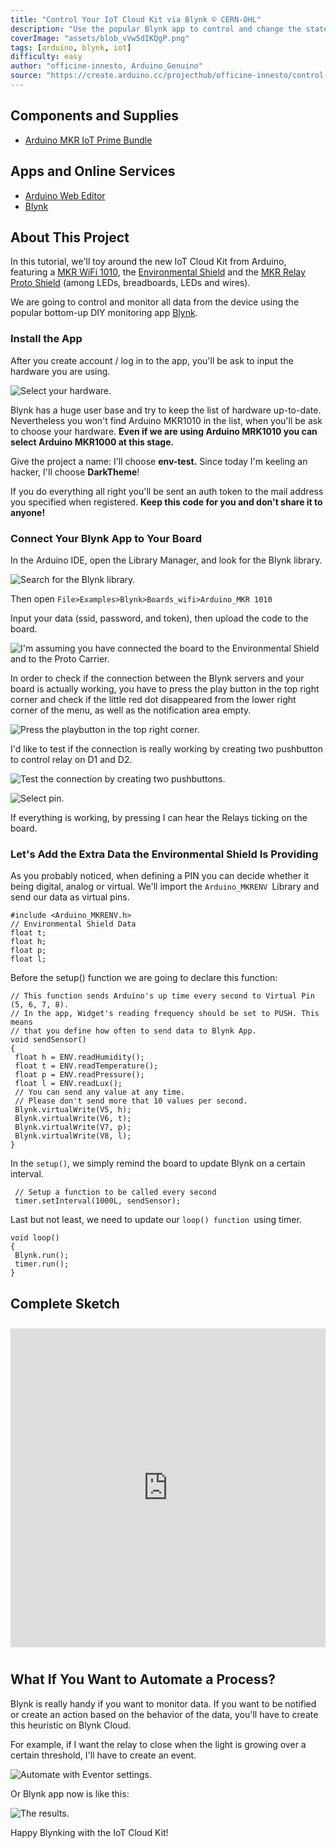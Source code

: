 ```yaml
---
title: "Control Your IoT Cloud Kit via Blynk © CERN-OHL"
description: "Use the popular Blynk app to control and change the state of your IoT Cloud Kit through your smartphone."
coverImage: "assets/blob_vVw5dIKQgP.png"
tags: [arduino, blynk, iot]
difficulty: easy
author: "officine-innesto, Arduino_Genuino"
source: "https://create.arduino.cc/projecthub/officine-innesto/control-your-iot-cloud-kit-via-blynk-ec6a16"
---
```


## Components and Supplies

- [Arduino MKR IoT Prime Bundle](https://www.distrelec.biz/en/mkr-iot-prime-bundle-arduino-akx00018/p/30142238?ext_cid=bmnlbbazzen-ArduinoNPI&cw=1924)

## Apps and Online Services

- [Arduino Web Editor](https://create.arduino.cc/editor)
- [Blynk](https://www.blynk.cc/getting-started)

## About This Project

In this tutorial, we'll toy around the new IoT Cloud Kit from Arduino, featuring a [MKR WiFi 1010](https://store.arduino.cc/mkr-wifi-1010), the [Environmental Shield](https://store.arduino.cc/mkr-env-shield) and the [MKR Relay Proto Shield](https://store.arduino.cc/mkr-relay-proto-shield) (among LEDs, breadboards, LEDs and wires).

We are going to control and monitor all data from the device using the popular bottom-up DIY monitoring app [Blynk](https://blynk.io/).

### Install the App

After you create account / log in to the app, you'll be ask to input the hardware you are using. 

![Select your hardware.](assets/immagine_ELLHIf1Paf.png)

Blynk has a huge user base and try to keep the list of hardware up-to-date. Nevertheless you won't find Arduino MKR1010 in the list, when you'll be ask to choose your hardware. **Even if we are using Arduino MRK1010 you can select Arduino MKR1000 at this stage.**

Give the project a name: I'll choose **env-test.** Since today I'm keeling an hacker, I'll choose **DarkTheme**!

If you do everything all right you'll be sent an auth token to the mail address you specified when registered. **Keep this code for you and don't share it to anyone!**

### Connect Your Blynk App to Your Board

In the Arduino IDE, open the Library Manager, and look for the Blynk library.

![Search for the Blynk library.](assets/immagine_GGr0svJPeN.png)

Then open `File>Examples>Blynk>Boards_wifi>Arduino_MKR 1010`

Input your data (ssid, password, and token), then upload the code to the board. 

![I'm assuming you have connected the board to the Environmental Shield and to the Proto Carrier. ](assets/immagine_0tcA5YFF1g.png)


In order to check if the connection between the Blynk servers and your board is actually working, you have to press the play button in the top right corner and check if the little red dot disappeared from the lower right corner of the menu, as well as the notification area empty. 

![Press the playbutton in the top right corner.](assets/immagine_bPi0FOY5XG.png)

I'd like to test if the connection is really working by creating two pushbutton to control relay on D1 and D2. 

![Test the connection by creating two pushbuttons.](assets/foto1_FpviEl3Oym.png)

![Select pin.](assets/foto2_wqLQ7CQyjW.png)

If everything is working, by pressing I can hear the Relays ticking on the board. 

### Let's Add the Extra Data the Environmental Shield Is Providing

As you probably noticed, when defining a PIN you can decide whether it being digital, analog or virtual. We'll import the `Arduino_MKRENV `Library and send our data as virtual pins.

```arduino
#include <Arduino_MKRENV.h>
// Environmental Shield Data
float t;
float h;
float p;
float l;
```

Before the setup() function we are going to declare this function:

```arduino
// This function sends Arduino's up time every second to Virtual Pin (5, 6, 7, 8).
// In the app, Widget's reading frequency should be set to PUSH. This means
// that you define how often to send data to Blynk App.
void sendSensor()
{
 float h = ENV.readHumidity();
 float t = ENV.readTemperature();
 float p = ENV.readPressure();
 float l = ENV.readLux();
 // You can send any value at any time.
 // Please don't send more that 10 values per second.
 Blynk.virtualWrite(V5, h);
 Blynk.virtualWrite(V6, t);
 Blynk.virtualWrite(V7, p);
 Blynk.virtualWrite(V8, l);
}
```

In the `setup()`, we simply remind the board to update Blynk on a certain interval.

```arduino
 // Setup a function to be called every second
 timer.setInterval(1000L, sendSensor);
```

Last but not least, we need to update our `loop() function `using timer. 

```arduino
void loop()
{
 Blynk.run();
 timer.run();
}
```

## Complete Sketch
<iframe src='https://create.arduino.cc/editor/officine-innesto/abd05f21-e82c-4321-af6f-bacc73bd923a/preview?embed&snippet' style='height:510px;width:100%;margin:10px 0' frameborder='0'></iframe>


## What If You Want to Automate a Process?

Blynk is really handy if you want to monitor data. If you want to be notified or create an action based on the behavior of the data, you'll have to create this heuristic on Blynk Cloud. 

For example, if I want the relay to close when the light is growing over a certain threshold, I'll have to create an event.

![Automate with Eventor settings.](assets/immagine_KrPptUKpn6.png)

Or Blynk app now is like this:

![The results.](assets/immagine_DvtviXZ5uy.png)

Happy Blynking with the IoT Cloud Kit!